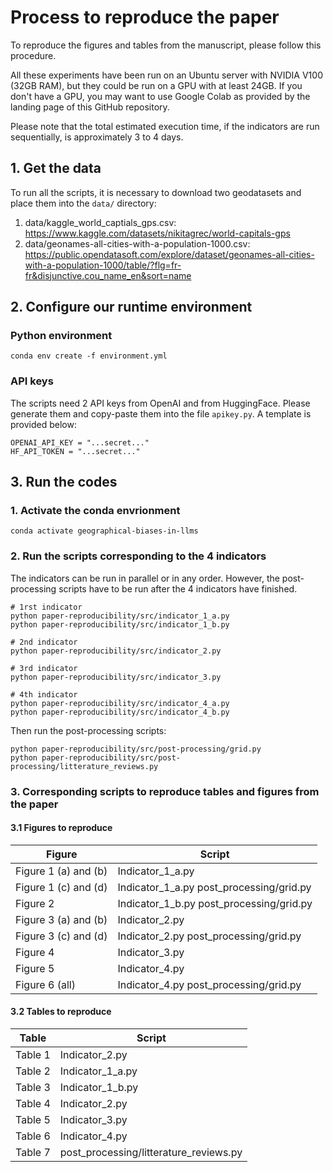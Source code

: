 # Process to reproduce the paper

To reproduce the figures and tables from the manuscript, please follow this procedure.

All these experiments have been run on an Ubuntu server with NVIDIA V100 (32GB RAM), but they could be run on a GPU with at least 24GB. If you don't have a GPU, you may want to use Google Colab as provided by the landing page of this GitHub repository.

Please note that the total estimated execution time, if the indicators are run sequentially, is approximately 3 to 4 days.

## 1. Get the data
To run all the scripts, it is necessary to download two geodatasets and place them into the `data/` directory:

1. data/kaggle_world_captials_gps.csv: https://www.kaggle.com/datasets/nikitagrec/world-capitals-gps
2. data/geonames-all-cities-with-a-population-1000.csv: https://public.opendatasoft.com/explore/dataset/geonames-all-cities-with-a-population-1000/table/?flg=fr-fr&disjunctive.cou_name_en&sort=name

## 2. Configure our runtime environment
### Python environment
```{bash}
conda env create -f environment.yml
```

### API keys
The scripts need 2 API keys from OpenAI and from HuggingFace.
Please generate them and copy-paste them into the file `apikey.py`. A template is provided below:

```{python}
OPENAI_API_KEY = "...secret..."
HF_API_TOKEN = "...secret..."
```

## 3. Run the codes
### 1. Activate the conda envrionment

```{bash}
conda activate geographical-biases-in-llms 
```

### 2. Run the scripts corresponding to the 4 indicators
The indicators can be run in parallel or in any order. However, the post-processing scripts have to be run after the 4 indicators have finished.

```{bash}
# 1rst indicator
python paper-reproducibility/src/indicator_1_a.py
python paper-reproducibility/src/indicator_1_b.py

# 2nd indicator
python paper-reproducibility/src/indicator_2.py

# 3rd indicator
python paper-reproducibility/src/indicator_3.py

# 4th indicator
python paper-reproducibility/src/indicator_4_a.py
python paper-reproducibility/src/indicator_4_b.py
```

Then run the post-processing scripts:

```{bash}
python paper-reproducibility/src/post-processing/grid.py
python paper-reproducibility/src/post-processing/litterature_reviews.py
```

### 3. Corresponding scripts to reproduce tables and figures from the paper 

#### 3.1 Figures to reproduce

| Figure   | Script                                 |
|--------------------|----------------------------------------|
| Figure 1 (a) and (b) | Indicator_1_a.py                      |
| Figure 1 (c) and (d) | Indicator_1_a.py post_processing/grid.py |
| Figure 2           | Indicator_1_b.py post_processing/grid.py |
| Figure 3 (a) and (b) | Indicator_2.py                        |
| Figure 3 (c) and (d) | Indicator_2.py post_processing/grid.py |
| Figure 4           | Indicator_3.py                         |
| Figure 5           | Indicator_4.py                         |
| Figure 6 (all)     | Indicator_4.py post_processing/grid.py  |

#### 3.2 Tables to reproduce

| Table              | Script                                 |
|--------------------|----------------------------------------|
| Table 1            | Indicator_2.py                         |
| Table 2            | Indicator_1_a.py                       |
| Table 3            | Indicator_1_b.py                       |
| Table 4            | Indicator_2.py                         |
| Table 5            | Indicator_3.py                         |
| Table 6            | Indicator_4.py                         |
| Table 7            | post_processing/litterature_reviews.py |
